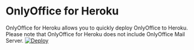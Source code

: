 # OnlyOffice for Heroku
OnlyOffice for Heroku allows you to quickly deploy OnlyOffice to Heroku. Please note that OnlyOffice for Heroku does not include OnlyOffice Mail Server.
[![Deploy](https://www.herokucdn.com/deploy/button.svg)](https://heroku.com/deploy?template=https://github.com/cedkim/onlyoffice-heroku/tree/master)